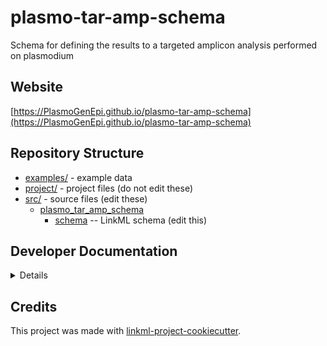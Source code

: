 # plasmo-tar-amp-schema

Schema for defining the results to a targeted amplicon analysis performed on plasmodium 

## Website

[https://PlasmoGenEpi.github.io/plasmo-tar-amp-schema](https://PlasmoGenEpi.github.io/plasmo-tar-amp-schema)

## Repository Structure

* [examples/](examples/) - example data
* [project/](project/) - project files (do not edit these)
* [src/](src/) - source files (edit these)
  * [plasmo_tar_amp_schema](src/plasmo_tar_amp_schema)
    * [schema](src/plasmo_tar_amp_schema/schema) -- LinkML schema
      (edit this)

## Developer Documentation

<details>
Use the `make` command to generate project artefacts:

* `make all`: make everything
* `make deploy`: deploys site
</details>

## Credits

This project was made with
[linkml-project-cookiecutter](https://github.com/linkml/linkml-project-cookiecutter).
